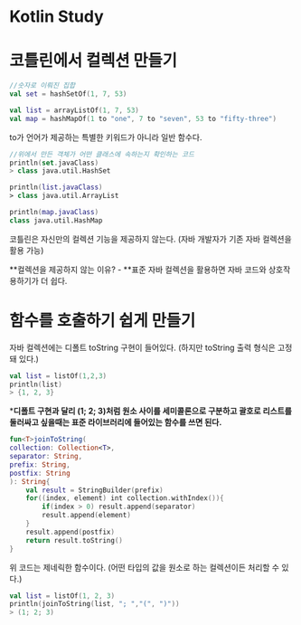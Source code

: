 # Kotlin Study

# 코틀린에서 컬렉션 만들기

```kotlin
//숫자로 이뤄진 집합
val set = hashSetOf(1, 7, 53)

val list = arrayListOf(1, 7, 53)
val map = hashMapOf(1 to "one", 7 to "seven", 53 to "fifty-three")
```

to가 언어가 제공하는 특별한 키워드가 아니라 일반 함수다.



```kotlin
//위에서 만든 객체가 어떤 클래스에 속하는지 확인하는 코드
println(set.javaClass)
> class java.util.HashSet

println(list.javaClass)
> class java.util.ArrayList

println(map.javaClass)
class java.util.HashMap
```

코틀린은 자신만의 컬렉션 기능을 제공하지 않는다. (자바 개발자가 기존 자바 컬렉션을 활용 가능)

**컬렉션을 제공하지 않는 이유? - **표준 자바 컬렉션을 활용하면 자바 코드와 상호작용하기가 더 쉽다.



# 함수를 호출하기 쉽게 만들기

자바 컬렉션에는 디폴트 toString 구현이 들어있다. (하지만 toString 출력 형식은 고정돼 있다.)

```kotlin
val list = listOf(1,2,3)
println(list)
> {1, 2, 3}
```



***디폴트 구현과 달리 (1; 2; 3)처럼 원소 사이를 세미콜론으로 구분하고 괄호로 리스트를 둘러싸고 싶을때는 표준 라이브러리에 들어있는 함수를 쓰면 된다.**

```kotlin
fun<T>joinToString(
collection: Collection<T>, 
separator: String,
prefix: String,
postfix: String
): String{
    val result = StringBuilder(prefix)
    for((index, element) int collection.withIndex()){
        if(index > 0) result.append(separator)
        result.append(element)
    }
    result.append(postfix)
    return result.toString()
}
```

위 코드는 제네릭한 함수이다. (어떤 타입의 값을 원소로 하는 컬렉션이든 처리할 수 있다.)

```kotlin
val list = listOf(1, 2, 3)
println(joinToString(list, "; ","(", ")"))
> (1; 2; 3)
```


